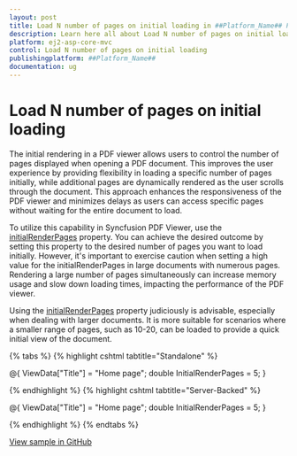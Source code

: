 ```yaml
---
layout: post
title: Load N number of pages on initial loading in ##Platform_Name## Pdfviewer Component
description: Learn here all about Load N number of pages on initial loading in Syncfusion ##Platform_Name## Pdfviewer component of Syncfusion Essential JS 2 and more.
platform: ej2-asp-core-mvc
control: Load N number of pages on initial loading
publishingplatform: ##Platform_Name##
documentation: ug
---
```


# Load N number of pages on initial loading

The initial rendering in a PDF viewer allows users to control the number of pages displayed when opening a PDF document. This improves the user experience by providing flexibility in loading a specific number of pages initially, while additional pages are dynamically rendered as the user scrolls through the document. This approach enhances the responsiveness of the PDF viewer and minimizes delays as users can access specific pages without waiting for the entire document to load.

To utilize this capability in Syncfusion PDF Viewer, use the [initialRenderPages](https://help.syncfusion.com/cr/aspnetcore-js2/syncfusion.ej2.pdfviewer.pdfviewer.html?_ga=2.144520115.723518961.1687236178-1796867613.1686804317#:~:text=value%20is%20null-,InitialRenderPages,-Initially%20renders%20the) property. You can achieve the desired outcome by setting this property to the desired number of pages you want to load initially. However, it's important to exercise caution when setting a high value for the initialRenderPages in large documents with numerous pages. Rendering a large number of pages simultaneously can increase memory usage and slow down loading times, impacting the performance of the PDF viewer.

Using the [initialRenderPages](https://help.syncfusion.com/cr/aspnetcore-js2/syncfusion.ej2.pdfviewer.pdfviewer.html?_ga=2.144520115.723518961.1687236178-1796867613.1686804317#:~:text=value%20is%20null-,InitialRenderPages,-Initially%20renders%20the) property judiciously is advisable, especially when dealing with larger documents. It is more suitable for scenarios where a smaller range of pages, such as 10-20, can be loaded to provide a quick initial view of the document.

{% tabs %}
{% highlight cshtml tabtitle="Standalone" %}

@{
    ViewData["Title"] = "Home page";
    double InitialRenderPages = 5;
}

<div class="text-center">
    <ejs-pdfviewer 
        id="pdfviewer" 
        style="height:600px" 
        initialRenderPages="@InitialRenderPages" 
        documentPath="https://cdn.syncfusion.com/content/pdf/pdf-succinctly.pdf">
    </ejs-pdfviewer>
</div>

{% endhighlight %}
{% highlight cshtml tabtitle="Server-Backed" %}

@{
    ViewData["Title"] = "Home page";
    double InitialRenderPages = 5;
}

<div class="text-center">
    <ejs-pdfviewer 
        id="pdfviewer" 
        style="height:600px" 
        serviceUrl="/Index" 
        initialRenderPages="@InitialRenderPages" 
        documentPath="https://cdn.syncfusion.com/content/pdf/pdf-succinctly.pdf">
    </ejs-pdfviewer>
</div>
{% endhighlight %}
{% endtabs %}


[View sample in GitHub](https://github.com/SyncfusionExamples/asp-core-pdf-viewer-examples/tree/master/How%20to/Load%20N%20no%20of%20pages)